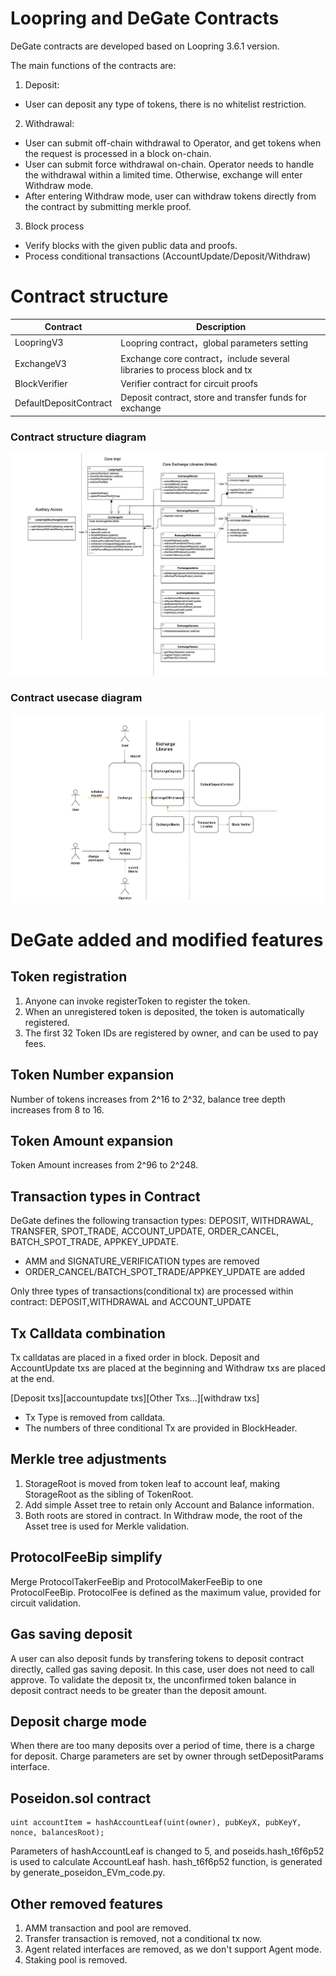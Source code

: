 # Loopring and DeGate Contracts

DeGate contracts are developed based on Loopring 3.6.1 version.

The main functions of the contracts are:

1. Deposit:

- User can deposit any type of tokens, there is no whitelist restriction.

2. Withdrawal:

- User can submit off-chain withdrawal to Operator, and get tokens when the request is processed in a block on-chain.
- User can submit force withdrawal on-chain. Operator needs to handle the withdrawal within a limited time. Otherwise, exchange will enter Withdraw mode.
- After entering Withdraw mode, user can withdraw tokens directly from the contract by submitting merkle proof.

3. Block process

- Verify blocks with the given public data and proofs.
- Process conditional transactions (AccountUpdate/Deposit/Withdraw)

# Contract structure

| Contract               | Description                                                               |
| ---------------------- | ------------------------------------------------------------------------- |
| LoopringV3             | Loopring contract，global parameters setting                              |
| ExchangeV3             | Exchange core contract，include several libraries to process block and tx |
| BlockVerifier          | Verifier contract for circuit proofs                                      |
| DefaultDepositContract | Deposit contract, store and transfer funds for exchange                   |

### Contract structure diagram

![structure](./docs/structure.png)

### Contract usecase diagram

![usecase](./docs/usecase.png)

# DeGate added and modified features

## Token registration

1. Anyone can invoke registerToken to register the token.
2. When an unregistered token is deposited, the token is automatically registered.
3. The first 32 Token IDs are registered by owner, and can be used to pay fees.

## Token Number expansion

Number of tokens increases from 2^16 to 2^32, balance tree depth increases from 8 to 16.

## Token Amount expansion

Token Amount increases from 2^96 to 2^248.

## Transaction types in Contract

DeGate defines the following transaction types:
DEPOSIT, WITHDRAWAL, TRANSFER, SPOT_TRADE, ACCOUNT_UPDATE, ORDER_CANCEL, BATCH_SPOT_TRADE, APPKEY_UPDATE.

- AMM and SIGNATURE_VERIFICATION types are removed
- ORDER_CANCEL/BATCH_SPOT_TRADE/APPKEY_UPDATE are added

Only three types of transactions(conditional tx) are processed within contract:
DEPOSIT,WITHDRAWAL and ACCOUNT_UPDATE

## Tx Calldata combination

Tx calldatas are placed in a fixed order in block. Deposit and AccountUpdate txs are placed at the beginning and Withdraw txs are placed at the end.

[Deposit txs][accountupdate txs][Other Txs...][withdraw txs]

- Tx Type is removed from calldata.
- The numbers of three conditional Tx are provided in BlockHeader.

## Merkle tree adjustments

1. StorageRoot is moved from token leaf to account leaf, making StorageRoot as the sibling of TokenRoot.
2. Add simple Asset tree to retain only Account and Balance information.
3. Both roots are stored in contract. In Withdraw mode, the root of the Asset tree is used for Merkle validation.

## ProtocolFeeBip simplify

Merge ProtocolTakerFeeBip and ProtocolMakerFeeBip to one ProtocolFeeBip.
ProtocolFee is defined as the maximum value, provided for circuit validation.

## Gas saving deposit

A user can also deposit funds by transfering tokens to deposit contract directly, called gas saving deposit. In this case, user does not need to call approve.
To validate the deposit tx, the unconfirmed token balance in deposit contract needs to be greater than the deposit amount.

## Deposit charge mode

When there are too many deposits over a period of time, there is a charge for deposit.
Charge parameters are set by owner through setDepositParams interface.

## Poseidon.sol contract

```
uint accountItem = hashAccountLeaf(uint(owner), pubKeyX, pubKeyY, nonce, balancesRoot);
```

Parameters of hashAccountLeaf is changed to 5, and poseids.hash_t6f6p52 is used to calculate AccountLeaf hash.
hash_t6f6p52 function, is generated by generate_poseidon_EVm_code.py.

## Other removed features

1. AMM transaction and pool are removed.
2. Transfer transaction is removed, not a conditional tx now.
3. Agent related interfaces are removed, as we don't support Agent mode.
4. Staking pool is removed.
